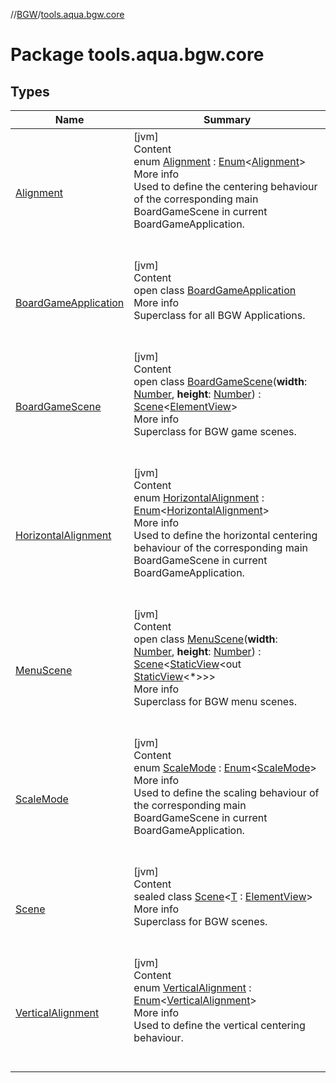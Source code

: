 //[BGW](../../index.md)/[tools.aqua.bgw.core](index.md)



# Package tools.aqua.bgw.core  


## Types  
  
|  Name |  Summary | 
|---|---|
| <a name="tools.aqua.bgw.core/Alignment///PointingToDeclaration/"></a>[Alignment](-alignment/index.md)| <a name="tools.aqua.bgw.core/Alignment///PointingToDeclaration/"></a>[jvm]  <br>Content  <br>enum [Alignment](-alignment/index.md) : [Enum](https://kotlinlang.org/api/latest/jvm/stdlib/kotlin/-enum/index.html)<[Alignment](-alignment/index.md)>   <br>More info  <br>Used to define the centering behaviour of the corresponding main BoardGameScene in current BoardGameApplication.  <br><br><br>|
| <a name="tools.aqua.bgw.core/BoardGameApplication///PointingToDeclaration/"></a>[BoardGameApplication](-board-game-application/index.md)| <a name="tools.aqua.bgw.core/BoardGameApplication///PointingToDeclaration/"></a>[jvm]  <br>Content  <br>open class [BoardGameApplication](-board-game-application/index.md)  <br>More info  <br>Superclass for all BGW Applications.  <br><br><br>|
| <a name="tools.aqua.bgw.core/BoardGameScene///PointingToDeclaration/"></a>[BoardGameScene](-board-game-scene/index.md)| <a name="tools.aqua.bgw.core/BoardGameScene///PointingToDeclaration/"></a>[jvm]  <br>Content  <br>open class [BoardGameScene](-board-game-scene/index.md)(**width**: [Number](https://kotlinlang.org/api/latest/jvm/stdlib/kotlin/-number/index.html), **height**: [Number](https://kotlinlang.org/api/latest/jvm/stdlib/kotlin/-number/index.html)) : [Scene](-scene/index.md)<[ElementView](../tools.aqua.bgw.elements/-element-view/index.md)>   <br>More info  <br>Superclass for BGW game scenes.  <br><br><br>|
| <a name="tools.aqua.bgw.core/HorizontalAlignment///PointingToDeclaration/"></a>[HorizontalAlignment](-horizontal-alignment/index.md)| <a name="tools.aqua.bgw.core/HorizontalAlignment///PointingToDeclaration/"></a>[jvm]  <br>Content  <br>enum [HorizontalAlignment](-horizontal-alignment/index.md) : [Enum](https://kotlinlang.org/api/latest/jvm/stdlib/kotlin/-enum/index.html)<[HorizontalAlignment](-horizontal-alignment/index.md)>   <br>More info  <br>Used to define the horizontal centering behaviour of the corresponding main BoardGameScene in current BoardGameApplication.  <br><br><br>|
| <a name="tools.aqua.bgw.core/MenuScene///PointingToDeclaration/"></a>[MenuScene](-menu-scene/index.md)| <a name="tools.aqua.bgw.core/MenuScene///PointingToDeclaration/"></a>[jvm]  <br>Content  <br>open class [MenuScene](-menu-scene/index.md)(**width**: [Number](https://kotlinlang.org/api/latest/jvm/stdlib/kotlin/-number/index.html), **height**: [Number](https://kotlinlang.org/api/latest/jvm/stdlib/kotlin/-number/index.html)) : [Scene](-scene/index.md)<[StaticView](../tools.aqua.bgw.elements/-static-view/index.md)<out [StaticView](../tools.aqua.bgw.elements/-static-view/index.md)<*>>>   <br>More info  <br>Superclass for BGW menu scenes.  <br><br><br>|
| <a name="tools.aqua.bgw.core/ScaleMode///PointingToDeclaration/"></a>[ScaleMode](-scale-mode/index.md)| <a name="tools.aqua.bgw.core/ScaleMode///PointingToDeclaration/"></a>[jvm]  <br>Content  <br>enum [ScaleMode](-scale-mode/index.md) : [Enum](https://kotlinlang.org/api/latest/jvm/stdlib/kotlin/-enum/index.html)<[ScaleMode](-scale-mode/index.md)>   <br>More info  <br>Used to define the scaling behaviour of the corresponding main BoardGameScene in current BoardGameApplication.  <br><br><br>|
| <a name="tools.aqua.bgw.core/Scene///PointingToDeclaration/"></a>[Scene](-scene/index.md)| <a name="tools.aqua.bgw.core/Scene///PointingToDeclaration/"></a>[jvm]  <br>Content  <br>sealed class [Scene](-scene/index.md)<[T](-scene/index.md) : [ElementView](../tools.aqua.bgw.elements/-element-view/index.md)>  <br>More info  <br>Superclass for BGW scenes.  <br><br><br>|
| <a name="tools.aqua.bgw.core/VerticalAlignment///PointingToDeclaration/"></a>[VerticalAlignment](-vertical-alignment/index.md)| <a name="tools.aqua.bgw.core/VerticalAlignment///PointingToDeclaration/"></a>[jvm]  <br>Content  <br>enum [VerticalAlignment](-vertical-alignment/index.md) : [Enum](https://kotlinlang.org/api/latest/jvm/stdlib/kotlin/-enum/index.html)<[VerticalAlignment](-vertical-alignment/index.md)>   <br>More info  <br>Used to define the vertical centering behaviour.  <br><br><br>|

